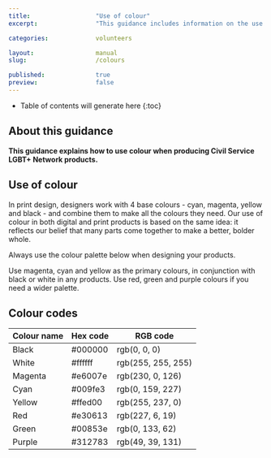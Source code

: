 ```yaml
---
title:  				"Use of colour"
excerpt:	  			"This guidance includes information on the use of colour on Civil Service LGBT+ Network products"

categories: 			volunteers

layout: 				manual
slug:					/colours

published:				true
preview:				false
---
```


<!-- Include the following to generate a Table of Contents -->
* Table of contents will generate here
{:toc}
<!-- Don't touch the Table of Contents above -->

<!-- Include this line to process the Markdown and format the content properly -->
<div id="page-content" markdown="1">
<!-- Don't remove the line of code above -->

## About this guidance

**This guidance explains how to use colour when producing Civil Service LGBT+ Network products.**

## Use of colour

In print design, designers work with 4 base colours - cyan, magenta, yellow and black - and combine them to make all the colours they need. Our use of colour in both digital and print products is based on the same idea: it reflects our belief that many parts come together to make a better, bolder whole.

Always use the colour palette below when designing your products.

Use magenta, cyan and yellow as the primary colours, in conjunction with black or white in any products. Use red, green and purple colours if you need a wider palette.

## Colour codes

| Colour name			| Hex code			| RGB code				|
|-----------------------|-------------------|-----------------------|
| Black					| #000000			| rgb(0, 0, 0)			|
| White					| #ffffff			| rgb(255, 255, 255)	|
| Magenta				| #e6007e			| rgb(230, 0, 126)		|
| Cyan					| #009fe3			| rgb(0, 159, 227)		|
| Yellow				| #ffed00			| rgb(255, 237, 0)		|
| Red					| #e30613			| rgb(227, 6, 19)		|
| Green					| #00853e			| rgb(0, 133, 62)		|
| Purple				| #312783			| rgb(49, 39, 131)		|


<!-- Include this line to process the Markdown and format the content properly -->
</div>
<!-- Don't remove the line of code above -->